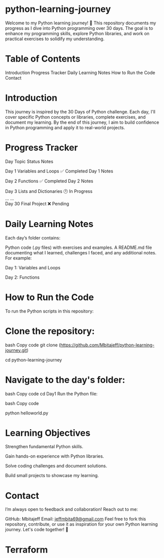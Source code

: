 # python-learning-journey
Welcome to my Python learning journey! 🎉 This repository documents my progress as I dive into Python programming over 30 days. The goal is to enhance my programming skills, explore Python libraries, and work on practical exercises to solidify my understanding.

# Table of Contents
Introduction
Progress Tracker
Daily Learning Notes
How to Run the Code
Contact
# Introduction
This journey is inspired by the 30 Days of Python challenge. Each day, I'll cover specific Python concepts or libraries, complete exercises, and document my learning. By the end of this journey, I aim to build confidence in Python programming and apply it to real-world projects.

# Progress Tracker
Day	Topic	Status	Notes

Day 1	Variables and Loops	✅ Completed	Day 1 Notes

Day 2	Functions	✅ Completed	Day 2 Notes

Day 3	Lists and Dictionaries	🕑 In Progress	
...	...		
Day 30	Final Project	❌ Pending	

# Daily Learning Notes
Each day’s folder contains:

Python code (.py files) with exercises and examples.
A README.md file documenting what I learned, challenges I faced, and any additional notes.
For example:

Day 1: Variables and Loops

Day 2: Functions

# How to Run the Code
To run the Python scripts in this repository:

# Clone the repository:

bash
Copy code
git clone (https://github.com/Mbitajeff/python-learning-journey.git)

cd python-learning-journey

# Navigate to the day's folder:

bash
Copy code
cd Day1
Run the Python file:

bash
Copy code

python helloworld.py

# Learning Objectives

Strengthen fundamental Python skills.

Gain hands-on experience with Python libraries.

Solve coding challenges and document solutions.

Build small projects to showcase my learning.

# Contact
I’m always open to feedback and collaboration! Reach out to me:

GitHub: Mbitajeff
Email: jeffmbita69@gmail.com
Feel free to fork this repository, contribute, or use it as inspiration for your own Python learning journey. Let's code together! 🚀
# Terraform
